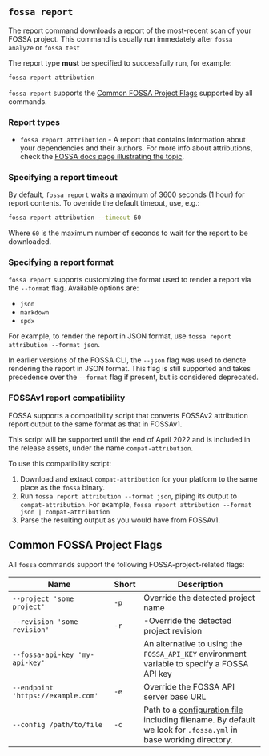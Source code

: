 ## `fossa report`

The report command downloads a report of the most-recent scan of your FOSSA project. This command is usually run immedately after `fossa analyze` or `fossa test`

The report type **must** be specified to successfully run, for example:

```sh
fossa report attribution
```

`fossa report` supports the [Common FOSSA Project Flags](#common-fossa-project-flags) supported by all commands.

### Report types

- `fossa report attribution` - A report that contains information about your dependencies and their authors. For more info about attributions, check the [FOSSA docs page illustrating the topic](https://docs.fossa.com/docs/generating-reports).

### Specifying a report timeout

By default, `fossa report` waits a maximum of 3600 seconds (1 hour) for report contents. To override the default timeout, use, e.g.:

```sh
fossa report attribution --timeout 60
```

Where `60` is the maximum number of seconds to wait for the report to be downloaded.

### Specifying a report format

`fossa report` supports customizing the format used to render a report via the `--format` flag.
Available options are:
- `json`
- `markdown`
- `spdx`

For example, to render the report in JSON format, use `fossa report attribution --format json`.

In earlier versions of the FOSSA CLI, the `--json` flag was used to denote rendering the report in JSON format.
This flag is still supported and takes precedence over the `--format` flag if present, but is considered deprecated.

### FOSSAv1 report compatibility

FOSSA supports a compatibility script that converts FOSSAv2 attribution report output to the same format as that in FOSSAv1.

This script will be supported until the end of April 2022 and is included in the release assets, under the name `compat-attribution`.

To use this compatibility script:

1. Download and extract `compat-attribution` for your platform to the same place as the `fossa` binary.
2. Run `fossa report attribution --format json`, piping its output to `compat-attribution`.
   For example, `fossa report attribution --format json | compat-attribution`
3. Parse the resulting output as you would have from FOSSAv1.

## Common FOSSA Project Flags

All `fossa` commands support the following FOSSA-project-related flags:

| Name                               | Short | Description                                                                                                                                            |
| ---------------------------------- | ----- | ------------------------------------------------------------------------------------------------------------------------------------------------------ |
| `--project 'some project'`         | `-p`  | Override the detected project name                                                                                                                     |
| `--revision 'some revision'`       | `-r`  | -Override the detected project revision                                                                                                                |
| `--fossa-api-key 'my-api-key'`     |       | An alternative to using the `FOSSA_API_KEY` environment variable to specify a FOSSA API key                                                            |
| `--endpoint 'https://example.com'` | `-e`  | Override the FOSSA API server base URL                                                                                                                 |
| `--config /path/to/file`           | `-c`  | Path to a [configuration file](../files/fossa-yml.md) including filename. By default we look for `.fossa.yml` in base working directory. |
